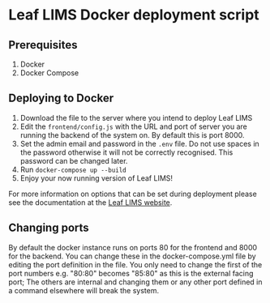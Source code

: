 # Leaf LIMS Docker deployment script

## Prerequisites

1. Docker
2. Docker Compose

## Deploying to Docker

1. Download the file to the server where you intend to deploy Leaf LIMS
2. Edit the `frontend/config.js` with the URL and port of server you are running the backend of the
   system on. By default this is port 8000.
3. Set the admin email and password in the `.env` file. Do not use spaces in the password otherwise
   it will not be correctly recognised. This password can be changed later.
4. Run `docker-compose up --build`
5. Enjoy your now running version of Leaf LIMS!

For more information on options that can be set during deployment please see the documentation at
the [Leaf LIMS website](https://leaflims.github.io).

## Changing ports

By default the docker instance runs on ports 80 for the frontend and 8000 for the backend. You can
change these in the docker-compose.yml file by editing the port definition in the file. You only
need to change the first of the port numbers e.g. "80:80" becomes "85:80" as this is the external
facing port; The others are internal and changing them or any other port defined in a command
elsewhere will break the system.
